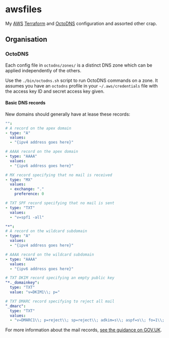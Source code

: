 awsfiles
========

My [AWS][] [Terraform][] and [OctoDNS][] configuration and assorted
other crap.

[AWS]: https://aws.amazon.com/
[Terraform]: https://www.terraform.io/
[OctoDNS]: https://github.com/github/octodns

Organisation
------------

### OctoDNS

Each config file in `octodns/zones/` is a distinct DNS zone which can
be applied independently of the others.

Use the `./bin/octodns.sh` script to run OctoDNS commands on a zone.
It assumes you have an `octodns` profile in your `~/.aws/credentials`
file with the access key ID and secret access key given.

#### Basic DNS records

New domains should generally have at lease these records:

```yaml
"":
# A record on the apex domain
- type: "A"
  values:
  - "{ipv4 address goes here}"

# AAAA record on the apex domain
- type: "AAAA"
  values:
  - "{ipv6 address goes here}"

# MX record specifying that no mail is received
- type: "MX"
  values:
  - exchange: "."
    preference: 0

# TXT SPF record specifying that no mail is sent
- type: "TXT"
  values:
  - "v=spf1 -all"

"*":
# A record on the wildcard subdomain
- type: "A"
  values:
  - "{ipv4 address goes here}"

# AAAA record on the wildcard subdomain
- type: "AAAA"
  values:
  - "{ipv6 address goes here}"

# TXT DKIM record specifying an empty public key
"*._domainkey":
  type: "TXT"
  value: "v=DKIM1\\; p="

# TXT DMARC record specifying to reject all mail
"_dmarc":
  type: "TXT"
  values:
  - "v=DMARC1\\; p=reject\\; sp=reject\\; adkim=s\\; aspf=s\\; fo=1\\; rua=mailto:mike+dmarc@barrucadu.co.uk"
```

For more information about the mail records, [see the guidance on
GOV.UK][].

[see the guidance on GOV.UK]: https://www.gov.uk/guidance/protect-domains-that-dont-send-email

